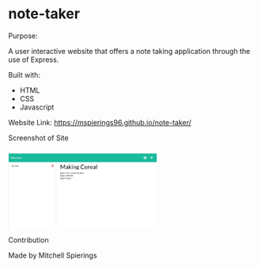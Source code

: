 # note-taker

Purpose:

A user interactive website that offers a note taking application through the use of Express.

Built with:

- HTML
- CSS
- Javascript

Website Link: https://mspierings96.github.io/note-taker/


Screenshot of Site

<img src="https://github.com/mspierings96/note-taker/blob/main/Develop/images/note-taker.jpg" width="300">


Contribution

Made by Mitchell Spierings
